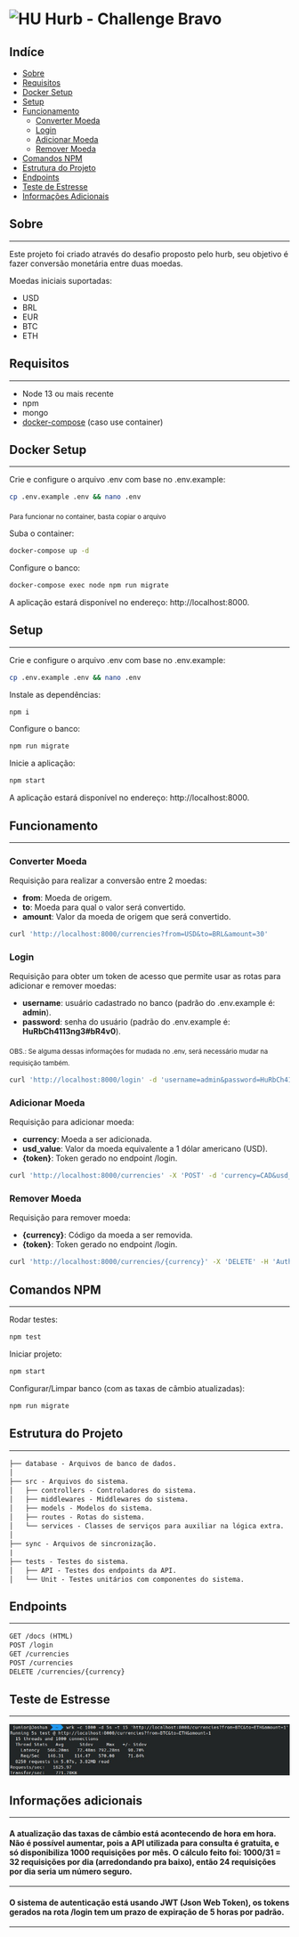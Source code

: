 # <img src="https://avatars1.githubusercontent.com/u/7063040?v=4&s=200.jpg" alt="HU" width="24" /> Hurb - Challenge Bravo

## Indíce
* [Sobre](#about)
* [Requisitos](#requirements)
* [Docker Setup](#docker-setup)
* [Setup](#setup)
* [Funcionamento](#work)
    * [Converter Moeda](#work-currency-convert)
    * [Login](#work-login)
    * [Adicionar Moeda](#work-currency-add)
    * [Remover Moeda](#work-currency-remove)
* [Comandos NPM](#npm-commands)
* [Estrutura do Projeto](#filesystem)
* [Endpoints](#endpoints)
* [Teste de Estresse](#stress-test)
* [Informações Adicionais](#details)

<a name="about"></a>
## Sobre
---
Este projeto foi criado através do desafio proposto pelo hurb, seu objetivo é fazer conversão monetária entre duas moedas.

Moedas iniciais suportadas:
- USD
- BRL
- EUR
- BTC
- ETH

<a name="requirements"></a>
## Requisitos
---
- Node 13 ou mais recente
- npm
- mongo
- [docker-compose](https://docs.docker.com/compose/install) (caso use container)

<a name="docker-setup"></a>
## Docker Setup
---
Crie e configure o arquivo .env com base no .env.example:
```sh
cp .env.example .env && nano .env
```
<sub>Para funcionar no container, basta copiar o arquivo</sub>

Suba o container:
```sh
docker-compose up -d
```

Configure o banco:
```sh
docker-compose exec node npm run migrate
```

A aplicação estará disponível no endereço: http://localhost:8000.

<a name="setup"></a>
## Setup
---
Crie e configure o arquivo .env com base no .env.example:
```sh
cp .env.example .env && nano .env
```

Instale as dependências:
```sh 
npm i
```

Configure o banco:
```sh
npm run migrate
```

Inicie a aplicação:
```sh
npm start
```

A aplicação estará disponível no endereço: http://localhost:8000.

<a name="work"></a>
## Funcionamento
---
<a name="work-currency-convert"></a>
### Converter Moeda
Requisição para realizar a conversão entre 2 moedas:
- **from**: Moeda de origem.
- **to**: Moeda para qual o valor será convertido.
- **amount**: Valor da moeda de origem que será convertido.
```sh
curl 'http://localhost:8000/currencies?from=USD&to=BRL&amount=30'
```

<a name="work-login"></a>
### Login
Requisição para obter um token de acesso que permite usar as rotas para adicionar e remover moedas:
- **username**: usuário cadastrado no banco (padrão do .env.example é: **admin**).
- **password**: senha do usuário (padrão do .env.example é: **HuRbCh4113ng3#bR4v0**).

<sub>OBS.: Se alguma dessas informações for mudada no .env, será necessário mudar na requisição também.</sub>
```sh
curl 'http://localhost:8000/login' -d 'username=admin&password=HuRbCh4113ng3#bR4v0'
```

<a name="work-currency-add"></a>
### Adicionar Moeda
Requisição para adicionar moeda:
- **currency**: Moeda a ser adicionada.
- **usd_value**: Valor da moeda equivalente a 1 dólar americano (USD).
- **{token}**: Token gerado no endpoint /login.
```sh
curl 'http://localhost:8000/currencies' -X 'POST' -d 'currency=CAD&usd_value=1.26' -H 'Authorization: Bearer {token}'
```

<a name="work-currency-remove"></a>
### Remover Moeda
Requisição para remover moeda:
- **{currency}**: Código da moeda a ser removida.
- **{token}**: Token gerado no endpoint /login.
```sh
curl 'http://localhost:8000/currencies/{currency}' -X 'DELETE' -H 'Authorization: Bearer {token}'
```

<a name="npm-commands"></a>
## Comandos NPM
---
Rodar testes:
```sh
npm test
```

Iniciar projeto:
```sh
npm start
```

Configurar/Limpar banco (com as taxas de câmbio atualizadas):
```sh
npm run migrate
```

<a name="filesystem"></a>
## Estrutura do Projeto
---
```
├── database - Arquivos de banco de dados.
│
├── src - Arquivos do sistema.
│   ├── controllers - Controladores do sistema.
│   ├── middlewares - Middlewares do sistema.
│   ├── models - Modelos do sistema.
│   ├── routes - Rotas do sistema.
│   └── services - Classes de serviços para auxiliar na lógica extra.
│
├── sync - Arquivos de sincronização.
|
├── tests - Testes do sistema.
│   ├── API - Testes dos endpoints da API.
│   └── Unit - Testes unitários com componentes do sistema.
```

<a name="endpoints"></a>
## Endpoints
---
```
GET /docs (HTML)
POST /login
GET /currencies
POST /currencies
DELETE /currencies/{currency}
```

<a name="stress-test"></a>
## Teste de Estresse
---
<img src="./stress-test.jpg" alt="stress test" />

<a name="details"></a>
## Informações adicionais
---

#### A atualização das taxas de câmbio está acontecendo de hora em hora. Não é possível aumentar, pois a API utilizada para consulta é gratuita, e só disponibiliza 1000 requisições por mês. O cálculo feito foi: 1000/31 = 32 requisições por dia (arredondando pra baixo), então 24 requisições por dia seria um número seguro.

---

#### O sistema de autenticação está usando JWT (Json Web Token), os tokens gerados na rota /login tem um prazo de expiração de 5 horas por padrão.
---